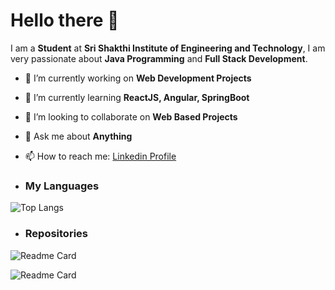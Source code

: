 # Hello there 👋

I am a **Student** at **Sri Shakthi Institute of Engineering and Technology**, I am very passionate about **Java Programming** and **Full Stack Development**.

- 🔭 I’m currently working on **Web Development Projects**
- 🌱 I’m currently learning **ReactJS, Angular, SpringBoot**
- 👯 I’m looking to collaborate on **Web Based Projects**
- 💬 Ask me about **Anything**
- 📫 How to reach me: [Linkedin Profile](https://www.linkedin.com/in/mugilpandianv/)

- ### My Languages

![Top Langs](https://github-readme-stats.vercel.app/api/top-langs/?username=MugilPandian&theme=radical&hide_border=true&border_radius=15&show_icons=true)

- ### Repositories

![Readme Card](https://github-readme-stats.vercel.app/api/pin/?username=MugilPandian&repo=Java_Programs&theme=radical&hide_border=true&border_radius=15&show_icons=true)

![Readme Card](https://github-readme-stats.vercel.app/api/pin/?username=MugilPandian&repo=FullStackProject&theme=radical&hide_border=true&border_radius=15&show_icons=true)
